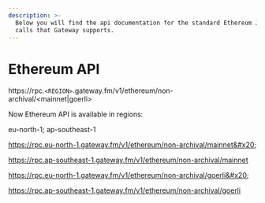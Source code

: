 ```yaml
---
description: >-
  Below you will find the api documentation for the standard Ethereum JSON-RPC
  calls that Gateway supports.
---
```


# Ethereum API

https://rpc.`<REGION>`.gateway.fm/v1/ethereum/non-archival/\<mainnet|goerli>

Now Ethereum API is available in regions:

eu-north-1; ap-southeast-1

https://rpc.eu-north-1.gateway.fm/v1/ethereum/non-archival/mainnet&#x20;

https://rpc.ap-southeast-1.gateway.fm/v1/ethereum/non-archival/mainnet

https://rpc.eu-north-1.gateway.fm/v1/ethereum/non-archival/goerli&#x20;

https://rpc.ap-southeast-1.gateway.fm/v1/ethereum/non-archival/goerli
